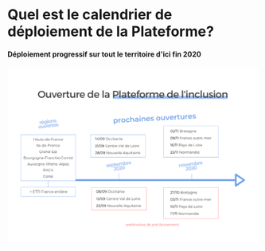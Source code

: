 # Quel est le calendrier de déploiement de la Plateforme?



#### Déploiement progressif sur tout le territoire d'ici fin 2020

![](../.gitbook/assets/deploiement-2-.png)

